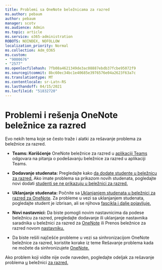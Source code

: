 ```yaml
---
title: Problemi sa OneNote beležnicama za razred
ms.author: pebaum
author: pebaum
manager: scotv
ms.audience: Admin
ms.topic: article
ms.service: o365-administration
ROBOTS: NOINDEX, NOFOLLOW
localization_priority: Normal
ms.collection: Adm_O365
ms.custom:
- "9000676"
- "2577"
ms.openlocfilehash: 7fb08a4621349de3ac08887ebdb37fcbe95072f9
ms.sourcegitcommit: 8bc60ec34bc1e40685e3976576e04a2623f63a7c
ms.translationtype: MT
ms.contentlocale: sr-Latn-RS
ms.lasthandoff: 04/15/2021
ms.locfileid: "51832720"
---
```

# <a name="onenote-class-notebook-issues-and-resolutions"></a>Problemi i rešenja OneNote beležnice za razred

Evo nekih tema koje se često traže i alatki za rešavanje problema za beležnice za razred.

- **Teams: Korišćenje** OneNote beležnice za razred u [aplikaciji Teams](https://support.office.com/article/bd77f11f-27cd-4d41-bfbd-2b11799f1440) odgovara na pitanja o podešavanju beležnice za razred u aplikaciji Teams.

- **Dodavanje studenata:** Pregledajte kako [da dodate studente u beležnicu za razred.](https://support.office.com/article/149882af-506a-4689-9fee-39309b97aae8) Ako imate problema sa prikazom novih studenata, pogledajte novi dodati [studenti se ne prikazuju u beležnici za razred.](https://support.office.com/article/4da02c45-b435-4af1-921b-51b8ee40e1c9)

- **Uklanjanje studenata:** Počnite sa [Uklanjanjem studenata u beležnici za razred za OneNote](https://support.office.com/article/86dcf019-408f-4de8-8055-eb61f1578c3c). Za probleme u vezi sa uklanjanjem studenata, pogledajte student je izbrisan, ali se njihova [fascikla i dalje pojavljuje.](https://support.office.com/article/0ed81eaa-c14a-436f-bb6f-ce95f130cc71)

- **Novi nastavnici:** Da biste pomogli novim nastavnicima da podese beležnicu za razred, pregledajte dodavanje ili uklanjanje nastavnika saradnika u beležnici za razred za [OneNote](https://support.office.com/article/fdcb870b-49a7-4a14-9ea6-d817f88026f8) ili Prenos beležnice za razred novom [nastavniku.](https://support.office.com/article/84ef5d4a-0eec-4d5b-bc22-1317bc3b9027)

- Da biste rešili najčešće probleme u vezi sa sinhronizacijom OneNote beležnice za razred, koristite korake iz teme Rešavanje problema kada ne možete da sinhronizujete [OneNote.](https://support.office.com/article/Fix-issues-when-you-can-t-sync-OneNote-299495ef-66d1-448f-90c1-b785a6968d45)

Ako problem koji vidite nije ovde naveden, pogledajte odeljak za rešavanje problema [u](https://support.office.com/article/class-notebook-ee70aff9-52e8-449f-be6a-7cbc1d65eaea#ID0EAABAAA=Manage&ID0EABAAA=Troubleshoot) beležnici [za razred.](https://support.office.com/article/class-notebook-ee70aff9-52e8-449f-be6a-7cbc1d65eaea) 


